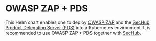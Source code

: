 <!-- SPDX-License-Identifier: MIT --->
# OWASP ZAP + PDS

This Helm chart enables one to deploy [OWASP ZAP](https://securego.io/) and the [SecHub Product Delegation Server (PDS)](https://mercedes-benz.github.io/sechub/latest/sechub-product-delegation-server.html) into a Kubernetes environment. It is recommended to use OWASP ZAP + PDS together with [SecHub](https://mercedes-benz.github.io/sechub/).